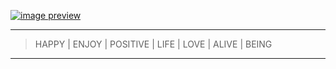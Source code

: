 
[![image preview](https://github-production-user-asset-6210df.s3.amazonaws.com/23524849/264401759-02d25369-e0ae-4fda-9c7b-0332212b2928.jpg)](https://1ilsang.dev)

<p></p>

<hr />

> HAPPY | ENJOY | POSITIVE | LIFE | LOVE | ALIVE | BEING

<hr />

